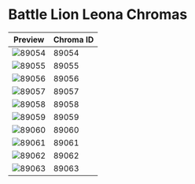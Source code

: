 # Battle Lion Leona Chromas

| Preview | Chroma ID |
|---------|-----------|
| ![89054](https://raw.communitydragon.org/latest/plugins/rcp-be-lol-game-data/global/default/v1/champion-chroma-images/89/89054.png) | 89054 |
| ![89055](https://raw.communitydragon.org/latest/plugins/rcp-be-lol-game-data/global/default/v1/champion-chroma-images/89/89055.png) | 89055 |
| ![89056](https://raw.communitydragon.org/latest/plugins/rcp-be-lol-game-data/global/default/v1/champion-chroma-images/89/89056.png) | 89056 |
| ![89057](https://raw.communitydragon.org/latest/plugins/rcp-be-lol-game-data/global/default/v1/champion-chroma-images/89/89057.png) | 89057 |
| ![89058](https://raw.communitydragon.org/latest/plugins/rcp-be-lol-game-data/global/default/v1/champion-chroma-images/89/89058.png) | 89058 |
| ![89059](https://raw.communitydragon.org/latest/plugins/rcp-be-lol-game-data/global/default/v1/champion-chroma-images/89/89059.png) | 89059 |
| ![89060](https://raw.communitydragon.org/latest/plugins/rcp-be-lol-game-data/global/default/v1/champion-chroma-images/89/89060.png) | 89060 |
| ![89061](https://raw.communitydragon.org/latest/plugins/rcp-be-lol-game-data/global/default/v1/champion-chroma-images/89/89061.png) | 89061 |
| ![89062](https://raw.communitydragon.org/latest/plugins/rcp-be-lol-game-data/global/default/v1/champion-chroma-images/89/89062.png) | 89062 |
| ![89063](https://raw.communitydragon.org/latest/plugins/rcp-be-lol-game-data/global/default/v1/champion-chroma-images/89/89063.png) | 89063 |
